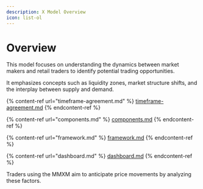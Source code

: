 ```yaml
---
description: X Model Overview
icon: list-ol
---
```


# Overview

This model focuses on understanding the dynamics between market makers and retail traders to identify potential trading opportunities.&#x20;

It emphasizes concepts such as liquidity zones, market structure shifts, and the interplay between supply and demand.&#x20;

{% content-ref url="timeframe-agreement.md" %}
[timeframe-agreement.md](timeframe-agreement.md)
{% endcontent-ref %}

{% content-ref url="components.md" %}
[components.md](components.md)
{% endcontent-ref %}

{% content-ref url="framework.md" %}
[framework.md](framework.md)
{% endcontent-ref %}

{% content-ref url="dashboard.md" %}
[dashboard.md](dashboard.md)
{% endcontent-ref %}

Traders using the MMXM aim to anticipate price movements by analyzing these factors.
